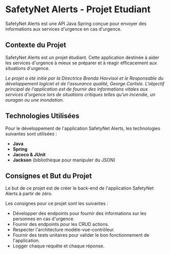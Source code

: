 # SafetyNet Alerts - Projet Etudiant

SafetyNet Alerts est une API Java Spring conçue pour envoyer des informations aux services d'urgence en cas d'urgence.

## Contexte du Projet

SafetyNet Alerts est un projet étudiant. Cette application destinée à aider les services d'urgence à mieux se préparer et à réagir efficacement aux situations d'urgence. 

*Le projet a été initié par la Directrice Brenda Havvisol et le Responsable du développement logiciel et de l'assurance qualité, George Carlisle. 
L'objectif principal de l'application est de fournir des informations vitales aux services d'urgence lors de situations critiques telles qu'un incendie, un ouragan ou une inondation.*

## Technologies Utilisées

Pour le développement de l'application SafetyNet Alerts, les technologies suivantes sont utilisées :

- **Java**
- **Spring**
- **Jacoco & JUnit**
- **Jackson** (bibliothèque pour manipuler du JSON)

## Consignes et But du Projet

Le but de ce projet est de créer le back-end de l'application SafetyNet Alerts à partir de zéro.

Les consignes pour ce projet sont les suivantes :
- Développer des endpoints pour fournir des informations sur les personnes en cas d'urgence.
- Fournir des endpoints pour les CRUD actions.
- Respecter l'architecture modèle-vue-contrôleur.
- Fournir des tests unitaires pour valider le bon fonctionnement de l'application.
- Logger chaque requête et chaque réponse.
